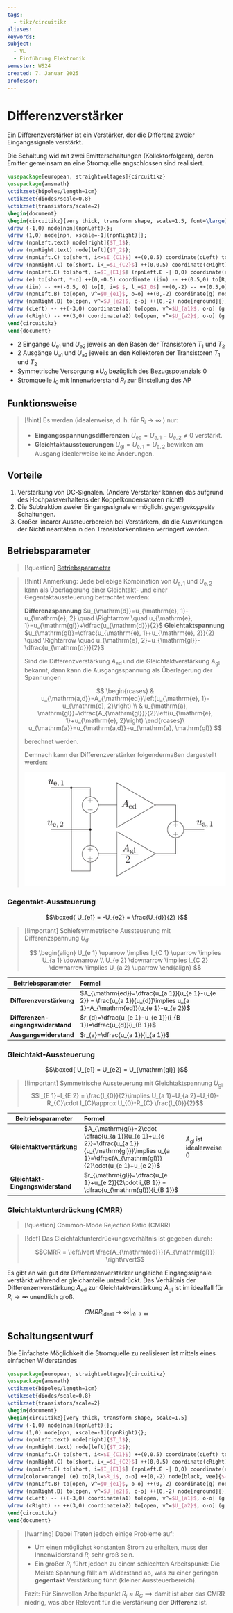 ```yaml
---
tags:
  - tikz/circuitikz
aliases: 
keywords: 
subject:
  - VL
  - Einführung Elektronik
semester: WS24
created: 7. Januar 2025
professor:
---
```

 

# Differenzverstärker

Ein Differenzverstärker ist ein Verstärker, der die Differenz zweier Eingangssignale verstärkt. 

Die Schaltung wid mit zwei Emitterschaltungen (Kollektorfolgern), deren Emitter gemeinsam an eine Stromquelle angschlossen sind realisiert.

```tikz
\usepackage[european, straightvoltages]{circuitikz}
\usepackage{amsmath}
\ctikzset{bipoles/length=1cm}
\ctikzset{diodes/scale=0.8}
\ctikzset{transistors/scale=2}
\begin{document}
\begin{circuitikz}[very thick, transform shape, scale=1.5, font=\large]
\draw (-1,0) node[npn](npnLeft){};
\draw (1,0) node[npn, xscale=-1](npnRight){};
\draw (npnLeft.text) node[right]{$T_1$};
\draw (npnRight.text) node[left]{$T_2$};
\draw (npnLeft.C) to[short, i<=$I_{C1}$] ++(0,0.5) coordinate(cLeft) to[R, l=$R_C$, *-] ++(0,1) coordinate(v) node[vcc]{$U_0$};
\draw (npnRight.C) to[short, i<_=$I_{C2}$] ++(0,0.5) coordinate(cRight) to[R, l_=$R_C$, *-] ++(0,1) node[vcc]{$U_0$};
\draw (npnLeft.E) to[short, i=$I_{E1}$] (npnLeft.E -| 0,0) coordinate(e) to[short, i<=$I_{E2}$] (npnRight.E);
\draw (e) to[short, *-o] ++(0,-0.5) coordinate (iin) -- ++(0.5,0) to[R,l=$R_i$] ++(0,-2) -- ++(-0.5,0) to[short, o-] ++(0,-0.5) node[vee]{$-U_0$};
\draw (iin) -- ++(-0.5, 0) to[I, i=$ $, l_=$I_0$] ++(0,-2) -- ++(0.5,0);
\draw (npnLeft.B) to[open, v^=$U_{e1}$, o-o] ++(0,-2) coordinate(g) node[rground]{};
\draw (npnRight.B) to[open, v^=$U_{e2}$, o-o] ++(0,-2) node[rground]{};
\draw (cLeft) -- ++(-3,0) coordinate(a1) to[open, v^=$U_{a1}$, o-o] (g -| a1) node[rground]{};
\draw (cRight) -- ++(3,0) coordinate(a2) to[open, v^=$U_{a2}$, o-o] (g -| a2) node[rground]{};
\end{circuitikz}
\end{document}
```

- 2 Eingänge $U_{\mathrm{e}1}$ und $U_{\mathrm{e}2}$ jeweils an den Basen der Transistoren $T_1$ und $T_2$
- 2 Ausgänge $U_{\mathrm{a}1}$ und $U_{\mathrm{a}2}$ jeweils an den Kollektoren der Transistoren $T_1$ und $T_2$
- Symmetrische Versorgung $\pm U_0$ bezüglich des Bezugspotenzials 0
- Stromquelle $I_0$ mit Innenwiderstand $R_{i}$ zur Einstellung des AP

## Funktionsweise

> [!hint] Es werden (idealerweise, d. h. für $R_{\mathrm{i}} \rightarrow \infty$ ) nur:
> - **Eingangsspannungsdifferenzen** $U_{\mathrm{ed}}=U_{e, 1}-U_{e, 2} \neq 0$ verstärkt.
> - **Gleichtaktaussteuerungen** $U_{\mathrm{gl}}=U_{\mathrm{e}, 1}=U_{\mathrm{e}, 2}$ bewirken am Ausgang idealerweise keine Änderungen.

## Vorteile

1. Verstärkung von DC-Signalen. (Andere Verstärker können das aufgrund des Hochpassverhaltens der Koppelkondensatoren nicht!)
2. Die Subtraktion zweier Eingangssignale ermöglicht *gegengekoppelte* Schaltungen.
3. Großer linearer Aussteuerbereich bei Verstärkern, da die Auswirkungen der Nichtlinearitäten in den Transistorkennlinien verringert werden.

## Betriebsparameter

> [!question] [Betriebsparameter](Betriebsparameter.md)

> [!hint] Anmerkung: Jede beliebige Kombination von $U_{\mathrm{e}, 1}$ und $U_{\mathrm{e}, 2}$ kann als Überlagerung einer Gleichtakt- und einer Gegentaktaussteuerung betrachtet werden:
> 
> **Differenzspannung** $u_{\mathrm{d}}=u_{\mathrm{e}, 1}-u_{\mathrm{e}, 2} \quad \Rightarrow \quad u_{\mathrm{e}, 1}=u_{\mathrm{gl}}+\dfrac{u_{\mathrm{d}}}{2}$
> **Gleichtaktspannung** $u_{\mathrm{gl}}=\dfrac{u_{\mathrm{e}, 1}+u_{\mathrm{e}, 2}}{2} \quad \Rightarrow \quad u_{\mathrm{e}, 2}=u_{\mathrm{gl}}-\dfrac{u_{\mathrm{d}}}{2}$
> 
> Sind die Differenzverstärkung $A_{\text {ed }}$ und die Gleichtaktverstärkung $A_{\mathrm{gl}}$ bekannt, dann kann die Ausgangsspannung als Überlagerung der Spannungen
> 
> $$
> \begin{rcases}
> & u_{\mathrm{a,d}}=A_{\mathrm{ed}}\left(u_{\mathrm{e}, 1}-u_{\mathrm{e}, 2}\right) \\
> & u_{\mathrm{a}, \mathrm{gl}}=\dfrac{A_{\mathrm{gl}}}{2}\left(u_{\mathrm{e}, 1}+u_{\mathrm{e}, 2}\right) 
> \end{rcases}\ u_{\mathrm{a}}=u_{\mathrm{a,d}}+u_{\mathrm{a}, \mathrm{gl}}
> $$
> 
> berechnet werden.
> 
> Demnach  kann der Differenzverstärker folgendermaßen dargestellt werden:
> 
> ![](assets/Pasted%20image%2020250109012906.png)

### Gegentakt-Aussteuerung

$$\boxed{ U_{e1} = -U_{e2} = \frac{U_{d}}{2} }$$

> [!important] Schiefsymmetrische Aussteuerung mit Differenzspannung $U_{d}$
> 
> $$
> \begin{align}
> U_{e 1} \uparrow \implies I_{C 1} \uparrow \implies U_{a 1} \downarrow \\
> U_{e 2} \downarrow \implies I_{C 2} \downarrow \implies U_{a 2} \uparrow
> \end{align}
> $$


| Beitriebsparameter                         | Formel                                                                                                                      |
| ------------------------------------------ | :-------------------------------------------------------------------------------------------------------------------------- |
| **Differenzverstärkung**                   | $A_{\mathrm{ed}}=\dfrac{u_{a 1}}{u_{e 1}-u_{e 2}} = \frac{u_{a 1}}{u_{d}}\implies u_{a 1}=A_{\mathrm{ed}}(u_{e 1}-u_{e 2})$ |
| **Differenzen-**<br>**eingangswiderstand** | $r_{d}=\dfrac{u_{e 1}-u_{e 1}}{i_{B 1}}=\dfrac{u_{d}}{i_{B 1}}$                                                             |
| **Ausgangswiderstand**                     | $r_{a}=\dfrac{u_{a 1}}{i_{a 1}}$                                                                                            |

### Gleichtakt-Aussteuerung

$$\boxed{ U_{e1} = U_{e2} = U_{\mathrm{gl}} }$$

> [!important] Symmetrische Aussteuerung mit Gleichtaktspannung $U_{\mathrm{gl}}$
> $$I_{E 1}=I_{E 2} = \frac{I_{0}}{2}\implies U_{a 1}=U_{a 2}=U_{0}-R_{C}\cdot I_{C}\approx U_{0}-R_{C} \frac{I_{0}}{2}$$

| Beitriebsparameter                | Formel                                                                                                                                                      |                                        |
| --------------------------------- | :---------------------------------------------------------------------------------------------------------------------------------------------------------- | -------------------------------------- |
| **Gleichtaktverstärkung**         | $A_{\mathrm{gl}}=2\cdot \dfrac{u_{a 1}}{u_{e 1}+u_{e 2}}=\dfrac{u_{a 1}}{u_{\mathrm{gl}}}\implies u_{a 1}=\dfrac{A_{\mathrm{gl}}}{2}\cdot(u_{e 1}+u_{e 2})$ | $A_{\mathrm{gl}}$ ist idealerweise $0$ |
| **Gleichtakt-Eingangswiderstand** | $r_{\mathrm{gl}}=\dfrac{u_{e 1}+u_{e 2}}{2\cdot i_{B 1}} = \dfrac{u_{\mathrm{gl}}}{i_{B 1}}$                                                                |                                        |

### Gleichtaktunterdrückung (CMRR)

> [!question] Common-Mode Rejection Ratio (CMRR)

> [!def] Das Gleichtaktunterdrückungsverhältnis ist gegeben durch:
>
> $$CMRR = \left\lvert \frac{A_{\mathrm{ed}}}{A_{\mathrm{gl}}} \right\rvert$$

Es gibt an wie gut der Differenzenverstärker ungleiche Eingangssignale verstärkt während er gleichanteile unterdrückt.
Das Verhältnis der Differenzenverstärkung $A_{\mathrm{ed}}$ zur Gleichtaktverstärkung $A_{\mathrm{gl}}$ ist im idealfall für $R_{i}\to \infty$ unendlich groß.

$$
CMRR_{\text{ideal}} \to \infty\Bigg|_{R_{i}\to \infty}
$$

## Schaltungsentwurf

Die Einfachste Möglichkeit die Stromquelle zu realisieren ist mittels eines einfachen Widerstandes

```tikz
\usepackage[european, straightvoltages]{circuitikz}
\usepackage{amsmath}
\ctikzset{bipoles/length=1cm}
\ctikzset{diodes/scale=0.8}
\ctikzset{transistors/scale=2}
\begin{document}
\begin{circuitikz}[very thick, transform shape, scale=1.5]
\draw (-1,0) node[npn](npnLeft){};
\draw (1,0) node[npn, xscale=-1](npnRight){};
\draw (npnLeft.text) node[right]{$T_1$};
\draw (npnRight.text) node[left]{$T_2$};
\draw (npnLeft.C) to[short, i<=$I_{C1}$] ++(0,0.5) coordinate(cLeft) to[R, l=$R_C$, *-] ++(0,1) coordinate(v) node[vcc]{$U_0$};
\draw (npnRight.C) to[short, i<_=$I_{C2}$] ++(0,0.5) coordinate(cRight) to[R, l_=$R_C$, *-] ++(0,1) node[vcc]{$U_0$};
\draw (npnLeft.E) to[short, i=$I_{E1}$] (npnLeft.E -| 0,0) coordinate(e) to[short, i<=$I_{E2}$] (npnRight.E);
\draw[color=orange] (e) to[R,l=$R_i$, o-o] ++(0,-2) node[black, vee]{$-U_0$};
\draw (npnLeft.B) to[open, v^=$U_{e1}$, o-o] ++(0,-2) coordinate(g) node[rground]{};
\draw (npnRight.B) to[open, v^=$U_{e2}$, o-o] ++(0,-2) node[rground]{};
\draw (cLeft) -- ++(-3,0) coordinate(a1) to[open, v^=$U_{a1}$, o-o] (g -| a1) node[rground]{};
\draw (cRight) -- ++(3,0) coordinate(a2) to[open, v^=$U_{a2}$, o-o] (g -| a2) node[rground]{};
\end{circuitikz}
\end{document}
```

> [!warning] Dabei Treten jedoch einige Probleme auf:
> - Um einen möglichst konstanten Strom zu erhalten, muss der Innenwiderstand $R_i$ sehr groß sein. 
> - Ein großer $R_{i}$ führt jedoch zu einem schlechten Arbeitspunkt: Die Meiste Spannung fällt am Widerstand ab, was zu einer geringen **gegentakt** Verstärkung führt (kleiner Aussteuerbereich). 
> 
> Fazit: Für Sinnvollen Arbeitspunkt $R_{i}\approx R_{C}$ $\implies$ damit ist aber das CMRR niedrig, was aber Relevant für die Verstärkung der **Differenz** ist.
